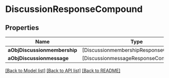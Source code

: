 # DiscussionResponseCompound

## Properties
Name | Type | Description | Notes
------------ | ------------- | ------------- | -------------
**aObjDiscussionmembership** | [DiscussionmembershipResponseCompound] |  | 
**aObjDiscussionmessage** | [DiscussionmessageResponseCompound] |  | 

[[Back to Model list]](../README.md#documentation-for-models) [[Back to API list]](../README.md#documentation-for-api-endpoints) [[Back to README]](../README.md)


